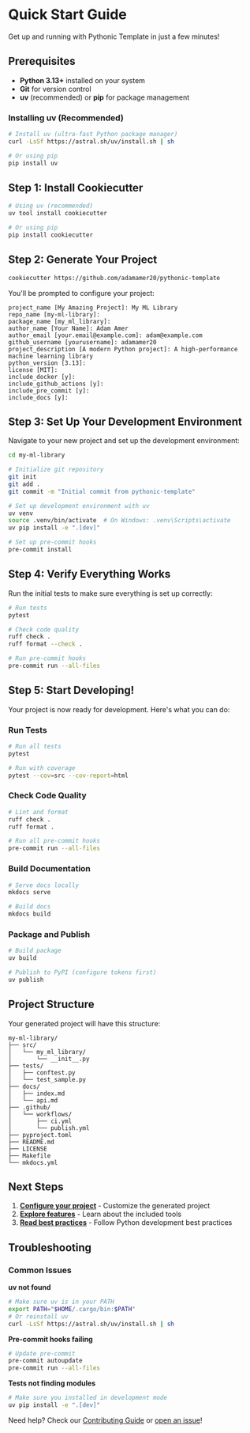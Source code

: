 # Quick Start Guide

Get up and running with Pythonic Template in just a few minutes!

## Prerequisites

- **Python 3.13+** installed on your system
- **Git** for version control
- **uv** (recommended) or **pip** for package management

### Installing uv (Recommended)

```bash
# Install uv (ultra-fast Python package manager)
curl -LsSf https://astral.sh/uv/install.sh | sh

# Or using pip
pip install uv
```

## Step 1: Install Cookiecutter

```bash
# Using uv (recommended)
uv tool install cookiecutter

# Or using pip
pip install cookiecutter
```

## Step 2: Generate Your Project

```bash
cookiecutter https://github.com/adamamer20/pythonic-template
```

You'll be prompted to configure your project:

```
project_name [My Amazing Project]: My ML Library
repo_name [my-ml-library]: 
package_name [my_ml_library]: 
author_name [Your Name]: Adam Amer
author_email [your.email@example.com]: adam@example.com
github_username [yourusername]: adamamer20
project_description [A modern Python project]: A high-performance machine learning library
python_version [3.13]: 
license [MIT]: 
include_docker [y]: 
include_github_actions [y]: 
include_pre_commit [y]: 
include_docs [y]: 
```

## Step 3: Set Up Your Development Environment

Navigate to your new project and set up the development environment:

```bash
cd my-ml-library

# Initialize git repository
git init
git add .
git commit -m "Initial commit from pythonic-template"

# Set up development environment with uv
uv venv
source .venv/bin/activate  # On Windows: .venv\Scripts\activate
uv pip install -e ".[dev]"

# Set up pre-commit hooks
pre-commit install
```

## Step 4: Verify Everything Works

Run the initial tests to make sure everything is set up correctly:

```bash
# Run tests
pytest

# Check code quality
ruff check .
ruff format --check .

# Run pre-commit hooks
pre-commit run --all-files
```

## Step 5: Start Developing!

Your project is now ready for development. Here's what you can do:

### Run Tests
```bash
# Run all tests
pytest

# Run with coverage
pytest --cov=src --cov-report=html
```

### Check Code Quality
```bash
# Lint and format
ruff check .
ruff format .

# Run all pre-commit hooks
pre-commit run --all-files
```

### Build Documentation
```bash
# Serve docs locally
mkdocs serve

# Build docs
mkdocs build
```

### Package and Publish
```bash
# Build package
uv build

# Publish to PyPI (configure tokens first)
uv publish
```

## Project Structure

Your generated project will have this structure:

```
my-ml-library/
├── src/
│   └── my_ml_library/
│       └── __init__.py
├── tests/
│   ├── conftest.py
│   └── test_sample.py
├── docs/
│   ├── index.md
│   └── api.md
├── .github/
│   └── workflows/
│       ├── ci.yml
│       └── publish.yml
├── pyproject.toml
├── README.md
├── LICENSE
├── Makefile
└── mkdocs.yml
```

## Next Steps

1. **[Configure your project](configuration.md)** - Customize the generated project
2. **[Explore features](../features/modern-stack.md)** - Learn about the included tools
3. **[Read best practices](../reference/best-practices.md)** - Follow Python development best practices

## Troubleshooting

### Common Issues

**uv not found**
```bash
# Make sure uv is in your PATH
export PATH="$HOME/.cargo/bin:$PATH"
# Or reinstall uv
curl -LsSf https://astral.sh/uv/install.sh | sh
```

**Pre-commit hooks failing**
```bash
# Update pre-commit
pre-commit autoupdate
pre-commit run --all-files
```

**Tests not finding modules**
```bash
# Make sure you installed in development mode
uv pip install -e ".[dev]"
```

Need help? Check our [Contributing Guide](../development/contributing.md) or [open an issue](https://github.com/adamamer20/pythonic-template/issues)!
